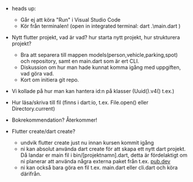 - heads up:
    - Går ej att köra "Run" i Visual Studio Code
    - Kör från terminalen! (open in integrated terminal: dart .\main.dart )

- Nytt flutter projekt, vad är vad? hur starta nytt projekt, hur strukturera projekt?
    - Bra att separera till mappen models(person,vehicle,parking,spot) och repository, samt en main.dart som är ert CLI.
    - Diskussion om hur man hade kunnat komma igång med uppgiften, vad göra vad.
    - Kort om initiera git repo.

- Vi kollade på hur man kan hantera id:n på klasser (Uuid().v4() t.ex.)

- Hur läsa/skriva till fil (finns i dart:io, t.ex. File.open() eller Directory.current)

- Bokrekommendation? Återkommer!

- Flutter create/dart create?
    - undvik flutter create just nu innan kursen kommit igång
    - ni kan absolut använda dart create för att skapa ett nytt dart projekt. Då landar er main fil i bin/[projektnamn].dart, detta är fördelaktigt om ni planerar att använda några externa paket från t.ex. [pub.dev](https://pub.dev)
    - ni kan också bara göra en fil t.ex. main.dart eller cli.dart och köra därifrån.


